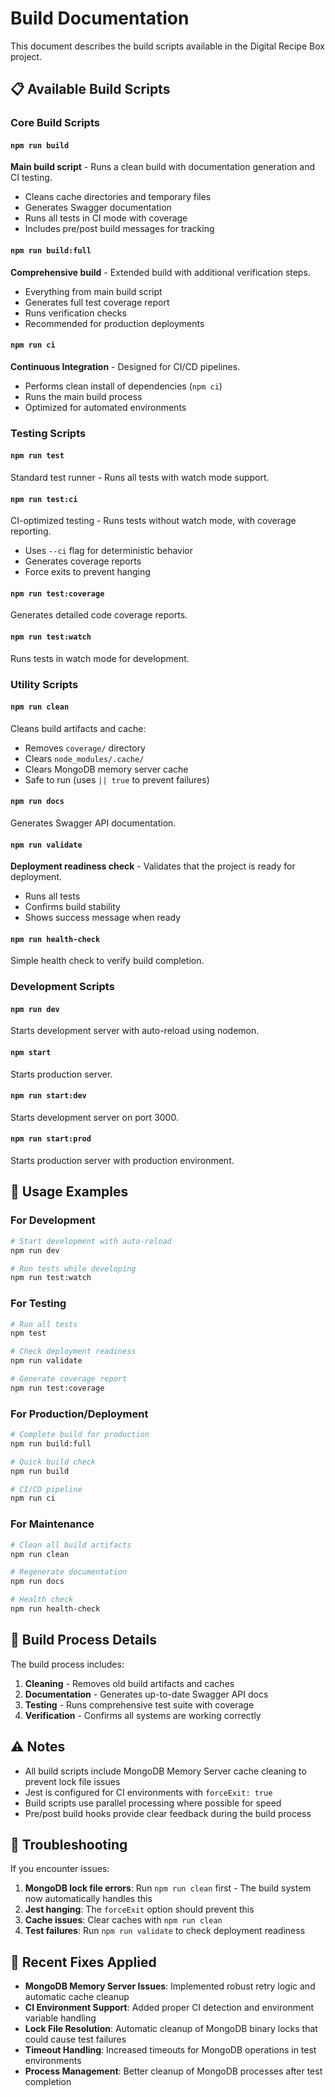 # Build Documentation

This document describes the build scripts available in the Digital Recipe Box project.

## 📋 Available Build Scripts

### Core Build Scripts

#### `npm run build`
**Main build script** - Runs a clean build with documentation generation and CI testing.
- Cleans cache directories and temporary files
- Generates Swagger documentation 
- Runs all tests in CI mode with coverage
- Includes pre/post build messages for tracking

#### `npm run build:full`
**Comprehensive build** - Extended build with additional verification steps.
- Everything from main build script
- Generates full test coverage report
- Runs verification checks
- Recommended for production deployments

#### `npm run ci`
**Continuous Integration** - Designed for CI/CD pipelines.
- Performs clean install of dependencies (`npm ci`)
- Runs the main build process
- Optimized for automated environments

### Testing Scripts

#### `npm run test`
Standard test runner - Runs all tests with watch mode support.

#### `npm run test:ci`
CI-optimized testing - Runs tests without watch mode, with coverage reporting.
- Uses `--ci` flag for deterministic behavior
- Generates coverage reports
- Force exits to prevent hanging

#### `npm run test:coverage`
Generates detailed code coverage reports.

#### `npm run test:watch`
Runs tests in watch mode for development.

### Utility Scripts

#### `npm run clean`
Cleans build artifacts and cache:
- Removes `coverage/` directory
- Clears `node_modules/.cache/`
- Clears MongoDB memory server cache
- Safe to run (uses `|| true` to prevent failures)

#### `npm run docs`
Generates Swagger API documentation.

#### `npm run validate`
**Deployment readiness check** - Validates that the project is ready for deployment.
- Runs all tests
- Confirms build stability
- Shows success message when ready

#### `npm run health-check`
Simple health check to verify build completion.

### Development Scripts

#### `npm run dev`
Starts development server with auto-reload using nodemon.

#### `npm start`
Starts production server.

#### `npm run start:dev`
Starts development server on port 3000.

#### `npm run start:prod`
Starts production server with production environment.

## 🚀 Usage Examples

### For Development
```bash
# Start development with auto-reload
npm run dev

# Run tests while developing
npm run test:watch
```

### For Testing
```bash
# Run all tests
npm test

# Check deployment readiness
npm run validate

# Generate coverage report
npm run test:coverage
```

### For Production/Deployment
```bash
# Complete build for production
npm run build:full

# Quick build check
npm run build

# CI/CD pipeline
npm run ci
```

### For Maintenance
```bash
# Clean all build artifacts
npm run clean

# Regenerate documentation
npm run docs

# Health check
npm run health-check
```

## 🔧 Build Process Details

The build process includes:
1. **Cleaning** - Removes old build artifacts and caches
2. **Documentation** - Generates up-to-date Swagger API docs
3. **Testing** - Runs comprehensive test suite with coverage
4. **Verification** - Confirms all systems are working correctly

## ⚠️ Notes

- All build scripts include MongoDB Memory Server cache cleaning to prevent lock file issues
- Jest is configured for CI environments with `forceExit: true`
- Build scripts use parallel processing where possible for speed
- Pre/post build hooks provide clear feedback during the build process

## 🐛 Troubleshooting

If you encounter issues:

1. **MongoDB lock file errors**: Run `npm run clean` first - The build system now automatically handles this
2. **Jest hanging**: The `forceExit` option should prevent this
3. **Cache issues**: Clear caches with `npm run clean`
4. **Test failures**: Run `npm run validate` to check deployment readiness

## 🔧 Recent Fixes Applied

- **MongoDB Memory Server Issues**: Implemented robust retry logic and automatic cache cleanup
- **CI Environment Support**: Added proper CI detection and environment variable handling
- **Lock File Resolution**: Automatic cleanup of MongoDB binary locks that could cause test failures
- **Timeout Handling**: Increased timeouts for MongoDB operations in test environments
- **Process Management**: Better cleanup of MongoDB processes after test completion 